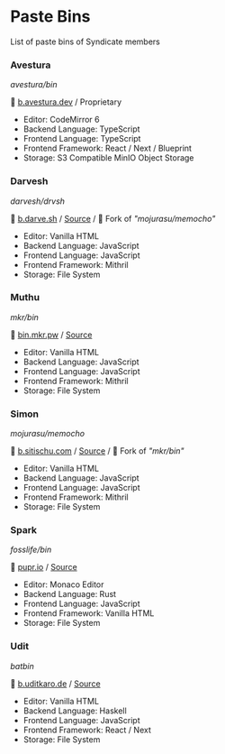 # Paste Bins

List of paste bins of Syndicate members

### Avestura

_avestura/bin_

📄 [b.avestura.dev](https://www.avestura.dev/paste) / Proprietary

- Editor: CodeMirror 6
- Backend Language: TypeScript
- Frontend Language: TypeScript
- Frontend Framework: React / Next / Blueprint
- Storage: S3 Compatible MinIO Object Storage

### Darvesh

_darvesh/drvsh_

📄 [b.darve.sh](https://b.darve.sh/) / [Source](https://github.com/darvesh/drvsh) / 🍴 Fork of _"mojurasu/memocho"_

- Editor: Vanilla HTML
- Backend Language: JavaScript
- Frontend Language: JavaScript
- Frontend Framework: Mithril
- Storage: File System

### Muthu

_mkr/bin_

📄 [bin.mkr.pw](https://bin.mkr.pw/) / [Source](https://github.com/MKRhere/bin) 

- Editor: Vanilla HTML
- Backend Language: JavaScript
- Frontend Language: JavaScript
- Frontend Framework: Mithril
- Storage: File System

### Simon

_mojurasu/memocho_

📄 [b.sitischu.com](https://b.sitischu.com/) / [Source](https://github.com/mojurasu/memocho) / 🍴 Fork of _"mkr/bin"_

- Editor: Vanilla HTML
- Backend Language: JavaScript
- Frontend Language: JavaScript
- Frontend Framework: Mithril
- Storage: File System

### Spark

_fosslife/bin_

📄 [pupr.io](https://pupr.io) / [Source](https://github.com/fosslife/bin)

- Editor: Monaco Editor
- Backend Language: Rust
- Frontend Language: JavaScript
- Frontend Framework: Vanilla HTML
- Storage: File System

### Udit

_batbin_

📄 [b.uditkaro.de](https://b.uditkaro.de) / [Source](https://github.com/batbin-org)

- Editor: Vanilla HTML
- Backend Language: Haskell
- Frontend Language: JavaScript
- Frontend Framework: React / Next
- Storage: File System
